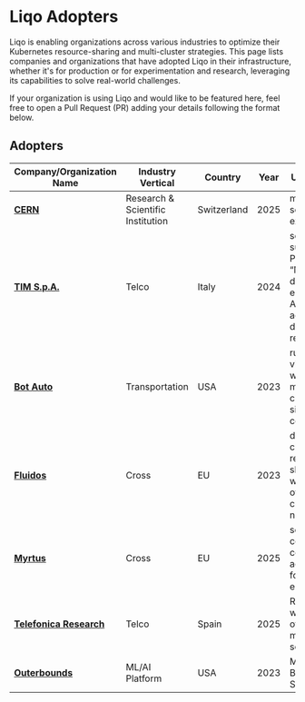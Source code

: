 # Liqo Adopters

Liqo is enabling organizations across various industries to optimize their Kubernetes resource-sharing and multi-cluster strategies. This page lists companies and organizations that have adopted Liqo in their infrastructure, whether it's for production or for experimentation and research, leveraging its capabilities to solve real-world challenges.

If your organization is using Liqo and would like to be featured here, feel free to open a Pull Request (PR) adding your details following the format below.

## Adopters

| Company/Organization Name                                           | Industry Vertical                  | Country       | Year | Use Case Type                                                                                                       |
| ------------------------------------------------------------------- | ---------------------------------- | ------------- | ---- | ------------------------------------------------------------------------------------------------------------------- |
| [**CERN**](https://home.cern/)                                      | Research & Scientific Institution  | Switzerland   | 2025 | multicluster solutions experimentation                                                                              |
| [**TIM S.p.A.**](https://www.tim.it/)                               | Telco                              | Italy         | 2024 | solution to support PostgreSQL “Multi-cluster” deployment to ensure High-Availability across two different regions  |
| [**Bot Auto**](https://bot.auto)                                    | Transportation                     | USA           | 2023 | run workflows via argo workflows in multiple clusters with single workflow control plane                            |
| [**Fluidos**](https://fluidos.eu/)                                  | Cross                              | EU            | 2023 | dynamic multi-cluster resource sharing, workload offloading, cross-cluster networking                               |
| [**Myrtus**](https://myrtus-project.eu/)                            | Cross                              | EU            | 2025 | seamless computing continuum across cloud, fog, and edge environments                                               |
| [**Telefonica Research**](https://telefonicainnovaciondigital.com/) | Telco                              | Spain         | 2025 | Research of workload offloading and multicluster solutions                                                          |
| [**Outerbounds**](https://outerbounds.com/)                         | ML/AI Platform                     | USA           | 2023 | Multi-Cluster Batch Workload Support                                                                                |
